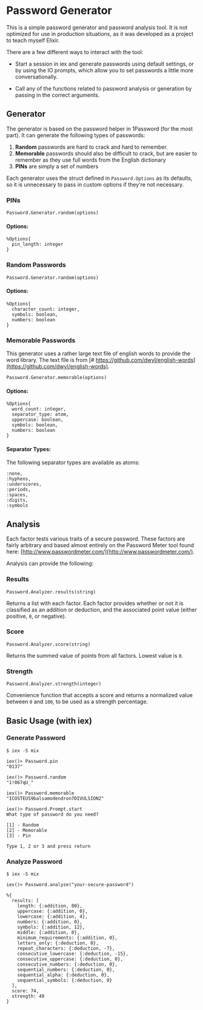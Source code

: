 # Password Generator

This is a simple password generator and password analysis tool. It is not optimized for use in production situations, as it was developed as a project to teach myself Elixir.

There are a few different ways to interact with the tool:

- Start a session in iex and generate passwords using default settings, or by using the IO prompts, which allow you to set passwords a little more conversationally.

- Call any of the functions related to password analysis or generation by passing in the correct arguments.

## Generator

The generator is based on the password helper in 1Password (for the most part). It can generate the following types of passwords:

1. **Random** passwords are hard to crack and hard to remember.
2. **Memorable** passwords should also be difficult to crack, but are easier to remember as they use full words from the English dictionary
3. **PINs** are simply a set of numbers

Each generator uses the struct defined in `Password.Options` as its defaults, so it is unnecessary to pass in custom options if they're not necessary.

### PINs

`Password.Generator.random(options)`

#### Options:

```
%Options{
  pin_length: integer
}
```

### Random Passwords

`Password.Generator.random(options)`

#### Options:

```
%Options{
  character_count: integer,
  symbols: boolean,
  numbers: boolean
}
```

### Memorable Passwords

This generator uses a rather large text file of english words to provide the word library. The text file is from [# https://github.com/dwyl/english-words](https://github.com/dwyl/english-words).

`Password.Generator.memorable(options)`

#### Options:

```
%Options{
  word_count: integer,
  separator_type: atom,
  uppercase: boolean,
  symbols: boolean,
  numbers: boolean
}
```

#### Separator Types:

The following separator types are available as atoms:

```
:none,
:hyphens,
:underscores,
:periods,
:spaces,
:digits,
:symbols
```

## Analysis

Each factor tests various traits of a secure password. These factors are fairly arbitrary and based almost entirely on the Password Meter tool found here: [http://www.passwordmeter.com/](http://www.passwordmeter.com/).

Analysis can provide the following:

### Results

`Password.Analyzer.results(string)`

Returns a list with each factor. Each factor provides whether or not it is classified as an addition or deduction, and the associated point value (either positive, `0`, or negative).

### Score

`Password.Analyzer.score(string)`

Returns the summed value of points from all factors. Lowest value is `0`.

### Strength

`Password.Analyzer.strength(integer)`

Convenience function that accepts a score and returns a normalized value between `0` and `100`, to be used as a strength percentage.

## Basic Usage (with iex)

### Generate Password

```
$ iex -S mix

iex()> Password.pin
"0137"

iex()> Password.random
"1!067qU_"

iex()> Password.memorable
"ICOSTEUS9balsamodendron7DIVULSION2"

iex()> Password.Prompt.start
What type of password do you need?

[1] - Random
[2] - Memorable
[3] - Pin

Type 1, 2 or 3 and press return

```

### Analyze Password

```
$ iex -S mix

iex()> Password.analyze("your-secure-password")

%{
  results: [
    length: {:addition, 80},
    uppercase: {:addition, 0},
    lowercase: {:addition, 4},
    numbers: {:addition, 0},
    symbols: {:addition, 12},
    middle: {:addition, 0},
    minimum_requirements: {:addition, 0},
    letters_only: {:deduction, 0},
    repeat_characters: {:deduction, -7},
    consecutive_lowercase: {:deduction, -15},
    consecutive_uppercase: {:deduction, 0},
    consecutive_numbers: {:deduction, 0},
    sequential_numbers: {:deduction, 0},
    sequential_alpha: {:deduction, 0},
    sequential_symbols: {:deduction, 0}
  ],
  score: 74,
  strength: 49
}

```
